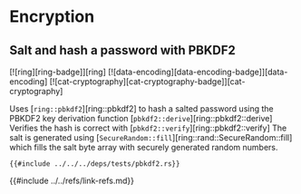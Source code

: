 # Encryption

<a name="ex-pbkdf2"></a>

## Salt and hash a password with PBKDF2

[![ring][ring-badge]][ring]  [![data-encoding][data-encoding-badge]][data-encoding]  [![cat-cryptography][cat-cryptography-badge]][cat-cryptography]

Uses [`ring::pbkdf2`][ring::pbkdf2] to hash a salted password using the PBKDF2 key derivation function [`pbkdf2::derive`][ring::pbkdf2::derive] Verifies the hash is correct with
[`pbkdf2::verify`][ring::pbkdf2::verify] The salt is generated using
[`SecureRandom::fill`][ring::rand::SecureRandom::fill] which fills the salt byte array with securely generated random numbers.

```rust,editable
{{#include ../../../deps/tests/pbkdf2.rs}}
```

{{#include ../../refs/link-refs.md}}
